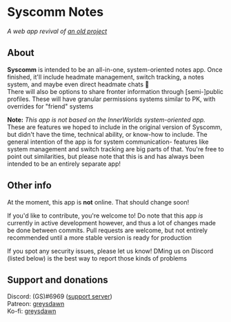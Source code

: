 # Syscomm Notes
*A web app revival of [an old project](https://github.com/greysdawn/syscomm)*

## About
**Syscomm** is intended to be an all-in-one, system-oriented notes app. Once finished, it'll include headmate management, switch tracking, a notes system, and maybe even direct headmate chats 👀  
There will also be options to share fronter information through [semi-]public profiles. These will have granular permissions systems similar to PK, with overrides for "friend" systems

**Note:** *This app is not based on the InnerWorlds system-oriented app.* These are features we hoped to include in the original version of Syscomm, but didn't have the time, technical ability, or know-how to include. The general intention of the app is for system communication- features like system management and switch tracking are big parts of that. You're free to point out similarities, but please note that this is and has always been intended to be an entirely separate app!

## Other info
At the moment, this app is **not** online. That should change soon!

If you'd like to contribute, you're welcome to! Do note that this app *is* currently in active development however, and thus a lot of changes made be done between commits. Pull requests are welcome, but not entirely recommended until a more stable version is ready for production

If you spot any security issues, please let us know! DMing us on Discord (listed below) is the best way to report those kinds of problems

## Support and donations
Discord: (GS)#6969  ([support server](https://discord.gg/EvDmXGt))  
Patreon: [greysdawn](https://patreon.com/greysdawn)  
Ko-fi: [greysdawn](https://ko-fi.com/greysdawn)  